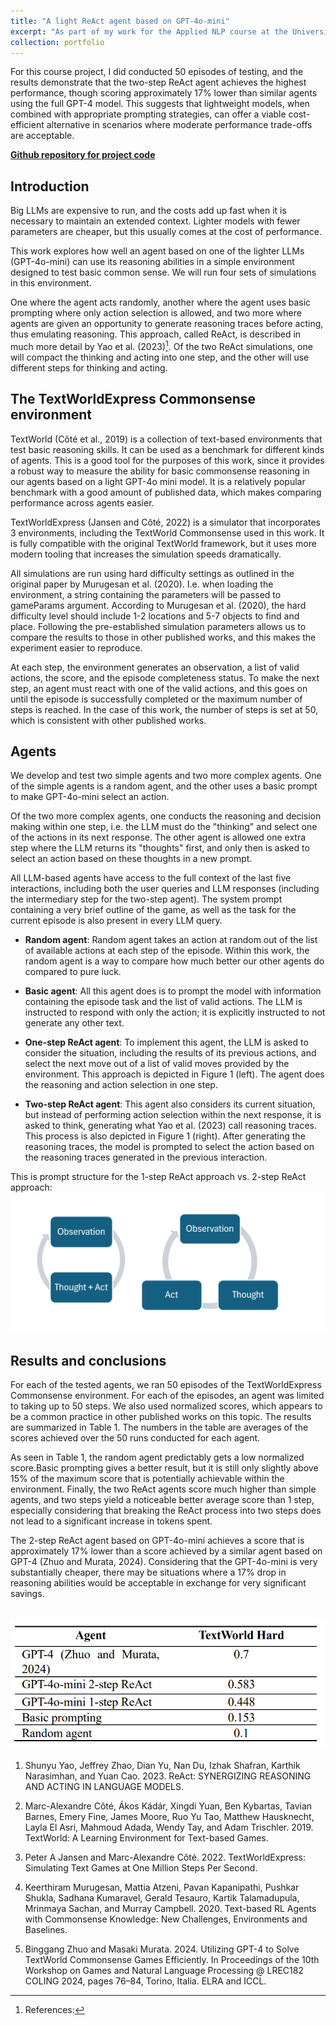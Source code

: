 ```yaml
---
title: "A light ReAct agent based on GPT-4o-mini"
excerpt: "As part of my work for the Applied NLP course at the University of Arizona, I tested the effectiveness of 3 lightweight language models in common sense reasoning tasks by comparing 1-step and 2-step ReAct agents using GPT-4o mini and the TextWorldExpress Commonsense environment.<br/><img src='/images/react-agent.png'>"
collection: portfolio
---
```


For this course project, I did conducted 50 episodes of testing, and the results demonstrate that the two-step ReAct agent achieves the highest performance, though scoring approximately 17% lower than similar agents using the full GPT-4 model. This suggests that lightweight models, when combined with appropriate prompting strategies, can offer a viable cost-efficient alternative in scenarios where moderate performance trade-offs are acceptable.


**[Github repository for project code](https://github.com/h-akston/react_agent)**


## Introduction
Big LLMs are expensive to run, and the costs add up fast when it is necessary to maintain an extended context. Lighter models with fewer parameters are cheaper, but this usually comes at the cost of performance.

This work explores how well an agent based on one of the lighter LLMs (GPT-4o-mini) can use its reasoning abilities in a simple environment designed to test basic common sense. We will run four sets of simulations in this environment.

One where the agent acts randomly, another where the agent uses basic prompting where only action selection is allowed, and two more where agents are given an opportunity to generate reasoning traces before acting, thus emulating reasoning. This approach, called ReAct, is described in much more detail by Yao et al. (2023)[^note]. Of the two ReAct simulations, one will compact the thinking and acting into one step, and the other will use different steps for thinking and acting.

## The TextWorldExpress Commonsense environment
TextWorld (Côté et al., 2019) is a collection of text-based environments that test basic reasoning skills. It can be used as a benchmark for different kinds of agents. This is a good tool for the purposes of this work, since it provides a robust way to measure the ability for basic commonsense reasoning in our agents based on a light GPT-4o mini model. It is a relatively popular benchmark with a good amount of published data, which makes comparing performance across agents easier.

TextWorldExpress (Jansen and Côté, 2022) is a simulator that incorporates 3 environments, including the TextWorld Commonsense used in this work. It is fully compatible with the original TextWorld framework, but it uses more modern tooling that increases the simulation speeds dramatically.

All simulations are run using hard difficulty settings as outlined in the original paper by Murugesan et al. (2020). I.e. when loading the environment, a string containing the parameters will be passed to gameParams argument. According to Murugesan et al. (2020), the hard difficulty level should include 1-2 locations and 5-7 objects to find and place. Following the pre-established simulation parameters allows us to compare the results to those in other published works, and this makes the experiment easier to reproduce.

At each step, the environment generates an observation, a list of valid actions, the score, and the episode completeness status. To make the next step, an agent must react with one of the valid actions, and this goes on until the episode is successfully completed or the maximum number of steps is reached. In the case of this work, the number of steps is set at 50, which is consistent with other published works.

## Agents
We develop and test two simple agents and two more complex agents. One of the simple agents is a random agent, and the other uses a basic prompt to make GPT-4o-mini select an action.

Of the two more complex agents, one conducts the reasoning and decision making within one step, i.e. the LLM must do the "thinking" and select one of the actions in its next response. The other agent is allowed one extra step where the LLM returns its "thoughts" first, and only then is asked to select an action based on these thoughts in a new prompt.

All LLM-based agents have access to the full context of the last five interactions, including both the user queries and LLM responses (including the intermediary step for the two-step agent). The system prompt containing a very brief outline of the game, as well as the task for the current episode is also present in every LLM query.

* **Random agent**: Random agent takes an action at random out of the list of available actions at each step of the episode. Within this work, the random agent is a way to compare how much better our other agents do compared to pure luck.
* **Basic agent**: All this agent does is to prompt the model with information containing the episode task and the list of valid actions. The LLM is instructed to respond with only the action; it is explicitly instructed to not generate any other text.
* **One-step ReAct agent**: To implement this agent, the LLM is asked to consider the situation, including the results of its previous actions, and select the next move out of a list of valid moves provided by the environment. This approach is depicted in Figure 1 (left). The agent does the reasoning and action selection in one step.

* **Two-step ReAct agent**: This agent also considers its current situation, but instead of performing action selection within the next response, it is asked to think, generating what Yao et al. (2023) call reasoning traces. This process is also depicted in Figure 1 (right). After generating the reasoning traces, the model is prompted to select the action based on the reasoning traces generated in the previous interaction.

This is prompt structure for the 1-step ReAct approach vs. 2-step ReAct approach:
<br/><img src='/images/react-agent.png'>

## Results and conclusions
For each of the tested agents, we ran 50 episodes of the TextWorldExpress Commonsense environment. For each of the episodes, an agent was limited to taking up to 50 steps. We also used normalized scores, which appears to be a common practice in other published works on this topic. The results are summarized in Table 1. The numbers in the table are averages of the scores achieved over the 50 runs conducted for each agent.

As seen in Table 1, the random agent predictably gets a low normalized score.Basic prompting gives a better result, but it is still only slightly above 15% of the maximum score that is potentially achievable within the environment. Finally, the two ReAct agents score much higher than simple agents, and two steps yield a noticeable better average score than 1 step, especially considering that breaking the ReAct process into two steps does not lead to a significant increase in tokens spent.

The 2-step ReAct agent based on GPT-4o-mini achieves a score that is approximately 17% lower than a score achieved by a similar agent based on GPT-4 (Zhuo and Murata, 2024). Considering that the GPT-4o-mini is very substantially cheaper, there may be situations where a 17% drop in reasoning abilities would be acceptable in exchange for very significant savings.


<br/><img src='/images/react-results.png'>


[^note]: References:
1. Shunyu Yao, Jeffrey Zhao, Dian Yu, Nan Du, Izhak Shafran, Karthik Narasimhan, and Yuan Cao. 2023. ReAct: SYNERGIZING REASONING AND ACTING IN LANGUAGE MODELS. 

2. Marc-Alexandre Côté, Ákos Kádár, Xingdi Yuan, Ben Kybartas, Tavian Barnes, Emery Fine, James Moore, Ruo Yu Tao, Matthew Hausknecht, Layla El Asri, Mahmoud Adada, Wendy Tay, and Adam Trischler. 2019. TextWorld: A Learning Environment for Text-based Games.

3. Peter A Jansen and Marc-Alexandre Côté. 2022. TextWorldExpress: Simulating Text Games at One Million Steps Per Second.

4. Keerthiram Murugesan, Mattia Atzeni, Pavan Kapanipathi, Pushkar Shukla, Sadhana Kumaravel, Gerald Tesauro, Kartik Talamadupula, Mrinmaya Sachan, and Murray Campbell. 2020. Text-based RL Agents with Commonsense Knowledge: New Challenges, Environments and Baselines.

5. Binggang Zhuo and Masaki Murata. 2024. Utilizing GPT-4 to Solve TextWorld Commonsense Games Efficiently. In Proceedings of the 10th Workshop on Games and Natural Language Processing @ LREC182 COLING 2024, pages 76–84, Torino, Italia. ELRA and ICCL.
